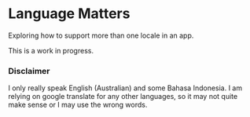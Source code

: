 # Language Matters

Exploring how to support more than one locale in an app. 

This is a work in progress.


### Disclaimer

I only really speak English (Australian) and some Bahasa Indonesia. I am relying on google translate for any other languages, so it may not quite make sense or I may use the wrong words.
